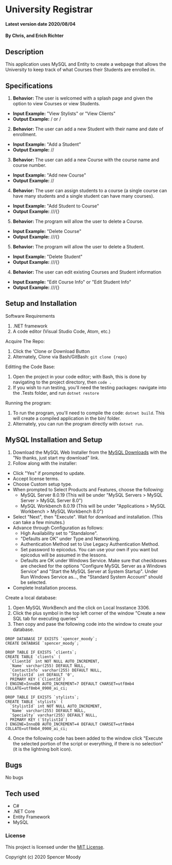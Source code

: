 # University Registrar

#### Latest version date 2020/08/04

#### By Chris, and Erich Richter

## Description
This application uses MySQL and Entity to create a webpage that allows the University to keep track of what Courses their Students are enrolled in.

## Specifications

1. **Behavior:** The user is welcomed with a splash page and given the option to view Courses or view Students.
* **Input Example:** "View Stylists" or "View Clients"
* **Output Example:** / or / 

2. **Behavior:** The user can add a new Student with their name and date of enrollment.
* **Input Example:** "Add a Student"
* **Output Example:** //

3. **Behavior:** The user can add a new Course with the course name and course number.
* **Input Example:** "Add new Course"
* **Output Example:** //

4. **Behavior:** The user can assign students to a course (a single course can have many students and a single student can have many courses).
* **Input Example:** "Add Student to Course"
* **Output Example:** ///{}

5. **Behavior:** The program will allow the user to delete a Course.
* **Input Example:** "Delete Course"
* **Output Example:** ///{}

5. **Behavior:** The program will allow the user to delete a Student.
* **Input Example:** "Delete Student"
* **Output Example:** ///{}

4. **Behavior:** The user can edit existing Courses and Student information
* **Input Example:** "Edit Course Info" or "Edit Student Info"
* **Output Example:** ///{}

## Setup and Installation

Software Requirements
1. .NET framework
2. A code editor (Visual Studio Code, Atom, etc.)

Acquire The Repo:
1. Click the 'Clone or Download Button
2. Alternately, Clone via Bash/GitBash: `git clone {repo}`

Editting the Code Base:
1. Open the project in your code editor; with Bash, this is done by navigating to the project directory, then `code .`
2. If you wish to run testing, you'll need the testing packages: navigate into the .Tests folder, and run `dotnet restore`

Running the program:
1. To run the program, you'll need to compile the code: `dotnet build`. This will create a compiled application in the bin/ folder.
2. Alternately, you can run the program directly with `dotnet run`.

## MySQL Installation and Setup

1. Download the MySQL Web Installer from the [MySQL Downloads](https://dev.mysql.com/downloads/file/?id=484914) with the "No thanks, just start my download" link.
2. Follow along with the installer:
* Click "Yes" if prompted to update.
* Accept license terms.
* Choose Custom setup type.
* When prompted to Select Products and Features, choose the following:
  * MySQL Server 8.0.19 (This will be under "MySQL Servers > MySQL Server > MySQL Server 8.0")
  * MySQL Workbench 8.0.19 (This will be under "Applications > MySQL Workbench > MySQL Workbench 8.0")
* Select "Next", then "Execute". Wait for download and installation. (This can take a few minutes.)
* Advance through Configuration as follows:
  * High Availability set to "Standalone".
  * "Defaults are OK" under Type and Networking.
  * Authentication Method set to Use Legacy Authentication Method.
  * Set password to epicodus. You can use your own if you want but epicodus will be assumed in the lessons.
  * Defaults are OK under Windows Service. Make sure that checkboxes are checked for the options "Configure MySQL Server as a Windows Service" and "Start the MySQL Server at System Startup". Under Run Windows Service as..., the "Standard System Account" should be selected.
* Complete Installation process.

Create a local database:
1. Open MySQL WorkBench and the click on Local Insstance 3306.
2. Click the plus symbol in the top left corner of the window "Create a new SQL tab for executing queries"
3. Then copy and pase the following code into the window to create your database.

```
DROP DATABASE IF EXISTS `spencer_moody`;
CREATE DATABASE `spencer_moody`;

DROP TABLE IF EXISTS `clients`;
CREATE TABLE `clients` (
  `ClientId` int NOT NULL AUTO_INCREMENT,
  `Name` varchar(255) DEFAULT NULL,
  `ContactInfo` varchar(255) DEFAULT NULL,
  `StylistId` int DEFAULT '0',
  PRIMARY KEY (`ClientId`)
) ENGINE=InnoDB AUTO_INCREMENT=7 DEFAULT CHARSET=utf8mb4 COLLATE=utf8mb4_0900_ai_ci;

DROP TABLE IF EXISTS `stylists`;
CREATE TABLE `stylists` (
  `StylistId` int NOT NULL AUTO_INCREMENT,
  `Name` varchar(255) DEFAULT NULL,
  `Specialty` varchar(255) DEFAULT NULL,
  PRIMARY KEY (`StylistId`)
) ENGINE=InnoDB AUTO_INCREMENT=4 DEFAULT CHARSET=utf8mb4 COLLATE=utf8mb4_0900_ai_ci;
```

4. Once the following code has been added to the window click "Execute the selected portion of the script or everything, if there is no selection" (it is the lightning bolt icon).

## Bugs

No bugs

## Tech used

* C#
* .NET Core
* Entity Framework
* MySQL

### License

This project is licensed under the [MIT License](https://opensource.org/licenses/MIT).

Copyright (c) 2020 Spencer Moody